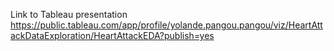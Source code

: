 Link to Tableau presentation https://public.tableau.com/app/profile/yolande.pangou.pangou/viz/HeartAttackDataExploration/HeartAttackEDA?publish=yes
